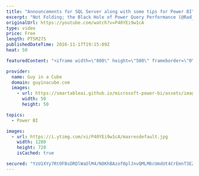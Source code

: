 ```yaml
---
title: "Announcements for SQL Server along with some tips for Power BI"
excerpt: "Not Folding; the Black Hole of Power Query Performance (@Rad_Reza) http://radacad.com/not-folding-the-black-hole-of-power-query-performance  Calling Microsoft Flow From Power Query And Power BI (@technitrain) https://blog.crossjoin.co.uk/2016/11/13/calling-microsoft-flow-from-power-query-and-power-bi/"
originalUrl: https://youtube.com/watch?v=P40YEi9w1cA
type: video
price: Free
length: PT5M27S
publishedDateTime: 2016-11-17T19:15:09Z
heat: 50

featuredContent: "<iframe width=\"800\" height=\"500\" frameborder=\"0\" src=\"https://www.youtube.com/embed/P40YEi9w1cA\" allow=\"accelerometer; autoplay; encrypted-media; gyroscope; picture-in-picture\" allowfullscreen></iframe>"

provider:
  name: Guy in a Cube
  domain: guyinacube.com
  images:
    - url: https://smartableai.github.io/microsoft-power-bi/assets/images/organizations/guyinacube.com-50x50.jpg
      width: 50
      height: 50

topics:
  - Power BI

images:
  - url: https://i.ytimg.com/vi/P40YEi9w1cA/maxresdefault.jpg
    width: 1280
    height: 720
    isCached: true

secured: "YzU1XYy7RtOFBsDRDlWaOlM4/N8KhBAzof0plJnvQMLM6cUmdUt4CrEmnT3EZwkFqejwsth+61bK8I9rkFkChyJLRcndtlaYpUv46K/vCOBUCGQrUs1ZNuLhA6g3l+jQuNqFxlIZ5eioJQ+z7/bfyL2+2hcyo3LD0DrsiluPjHWs7YQIaGRZeSRqYynLlHK2VqGHSt8gTPJfXfPABam6whY5n7FvaOY35IsKCt4agvsigo9xzNL4mwWg0iMIRFKZItrzvmC78aIXha8hWYEUef0QLs3NO8Gfr8UogI8iOvoxME1nmX0hT9D7MnivV3nBgIjNqnnJTmHt6xcnh5eCTGIZ24e2kGjEzzy9f2awywKPXBDOrVSecFbyN87NOy+rt9zuvdn7GYloBPPkbv/6nI9ALOCXqyPb4roR/OGNMko=;PyYanwPibLQ4Lo0SIzx/tg=="
---
```


